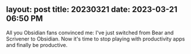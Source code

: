 layout: post
title: 20230321
date: 2023-03-21 06:50 PM
---

All you Obsidian fans convinced me: I've just switched from Bear and Scrivener to Obsidian. Now it's time to stop playing with productivity apps and finally be productive.